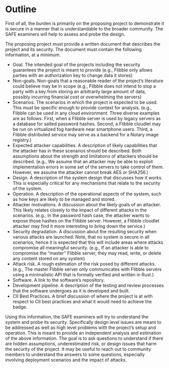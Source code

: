# Outline

First of all, the burden is primarily on the proposing project to
demonstrate it is secure in a manner that is understandable to the broader
community.  The SAFE examiners will help to assess and probe the design.

The proposing project must provide a written document that describes the
project and its security.  The document must contain the following
information, at a minimum.  

* Goal. The intended goal of the projects including the security guarantees
the project is meant to provide (e.g., Flibble only allows parties with an
authorization key to change data it stores)
* Non-goals.  Non-goals that a reasonable reader of the project’s literature
could believe may be in scope (e.g., Flibble does not intend to stop a
party with a key from storing an arbitrarily large amount of data, possibly
incurring financial cost or overwhelming the servers)
* Scenarios.  The scenarios in which the project is expected to be used.
This must be specific enough to provide context for analysis.  (e.g.,
Flibble can be used in any cloud environment.  Three diverse examples are
as follows.  First, when a Flibble server is used by legacy servers as a
database for salted password hashes.  Second, a Flibble cloudlet may be run
on virtualized fog hardware near smartphone users.  Third, a Flibble
distributed service may serve as a backend for a Notary image registry.)
* Expected attacker capabilities.  A description of likely capabilities that
the attacker has in these scenarios should be described.  Both assumptions
about the strength and limitations of attackers should be described.
(e.g., We assume that an attacker may be able to exploit implementation
errors in some set of the servers to take control of them.  However, we
assume the attacker cannot break AES or SHA256.)
* Design.  A description of the system design that discusses how it works.
This is especially critical for any mechanisms that relate to the security
of the system.
* Operation.  A description of the operational aspects of the system, such as
how keys are likely to be managed and stored.
* Attacker motivations.  A discussion about the likely goals of an attacker.
This likely relates closely to the impact of different attacks in the
scenarios.  (e.g., In the password hash case, the attacker wants to expose
those hashes on the Flibble server.  However, a Flibble cloudlet attacker
may find it more interesting to bring down the service.)
* Security degradation.  A discussion about the resulting security when
various attacks are launched.  Note, that no system is secure in all
scenarios, hence it is expected that this will include areas where attacks
compromise all meaningful security.  (e.g., If an attacker is able to
compromise the “master” Flibble server, they may read, write, or delete any
content stored on any system) 
* Attack risk.  A rough estimation of the risk posed by different attacks.
(e.g., The master Flibble server only communicates with Flibble servers
using a minimalistic API that is formally verified and written in Rust.)
* Software.  A link to the software’s repository.
* Development pipeline.  A description of the testing and review processes
that the software undergoes as it is developed and built.
* CII Best Practices.  A brief discussion of where the project is at with
respect to CII best practices and what it would need to achieve the badge.

Using this information, the SAFE examiners will try to understand the
system and probe its security.  Specifically design level issues are meant
to be addressed as well as high level problems with the project’s setup and
operation. This is meant to provide an independent analysis and estimation
of the above information.  The goal is to ask questions to understand if
there are hidden assumptions, underestimated risk, or design issues that
harm the security of the project.  It may be useful to reach out to
community members to understand the answers to some questions, especially
involving deployment scenarios and the impact of attacks.


